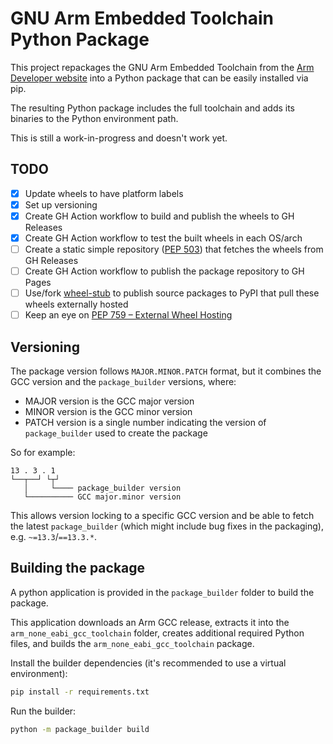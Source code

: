 # GNU Arm Embedded Toolchain Python Package

This project repackages the GNU Arm Embedded Toolchain from the
[Arm Developer website](https://developer.arm.com/downloads/-/arm-gnu-toolchain-downloads)
into a Python package that can be easily installed via pip.

The resulting Python package includes the full toolchain and adds its binaries
to the Python environment path.

This is still a work-in-progress and doesn't work yet.

## TODO

- [x] Update wheels to have platform labels
- [x] Set up versioning
- [x] Create GH Action workflow to build and publish the wheels to GH Releases
- [x] Create GH Action workflow to test the built wheels in each OS/arch
- [ ] Create a static simple repository ([PEP 503](https://peps.python.org/pep-0503/)) that fetches the wheels from GH Releases
- [ ] Create GH Action workflow to publish the package repository to GH Pages
- [ ] Use/fork [wheel-stub](https://github.com/wheel-next/wheel-stub/) to publish source packages to PyPI that pull these wheels externally hosted
- [ ] Keep an eye on [PEP 759 – External Wheel Hosting](https://peps.python.org/pep-0759/)

## Versioning

The package version follows `MAJOR.MINOR.PATCH` format, but it combines the
GCC version and the `package_builder` versions, where:
- MAJOR version is the GCC major version
- MINOR version is the GCC minor version
- PATCH version is a single number indicating the version of `package_builder`
  used to create the package

So for example:

```
13 . 3 . 1
└──┬──┘ └┬┘
   │     └──── package_builder version
   └────────── GCC major.minor version
```

This allows version locking to a specific GCC version and be able to fetch the
latest `package_builder` (which might include bug fixes in the packaging),
e.g. `~=13.3`/`==13.3.*`.

## Building the package

A python application is provided in the `package_builder` folder to
build the package.

This application downloads an Arm GCC release, extracts it into the
`arm_none_eabi_gcc_toolchain` folder, creates additional required Python files,
and builds the `arm_none_eabi_gcc_toolchain` package.

Install the builder dependencies (it's recommended to use a virtual environment):

```bash
pip install -r requirements.txt
```

Run the builder:

```bash
python -m package_builder build
```
